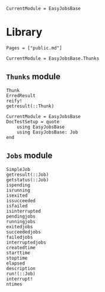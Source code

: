 ```@meta
CurrentModule = EasyJobsBase
```

# Library

```@contents
Pages = ["public.md"]
```

```@meta
CurrentModule = EasyJobsBase.Thunks
```

## `Thunks` module

```@docs
Thunk
ErredResult
reify!
getresult(::Thunk)
```

```@meta
CurrentModule = EasyJobsBase
DocTestSetup = quote
    using EasyJobsBase
    using EasyJobsBase: Job
end
```

## `Jobs` module

```@docs
SimpleJob
getresult(::Job)
getstatus(::Job)
ispending
isrunning
isexited
issucceeded
isfailed
isinterrupted
pendingjobs
runningjobs
exitedjobs
succeededjobs
failedjobs
interruptedjobs
createdtime
starttime
stoptime
elapsed
description
run!(::Job)
interrupt!
ntimes
```
